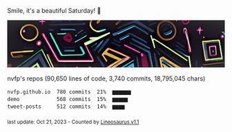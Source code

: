 Smile, it's a beautiful Saturday! 🌺

![banner](https://github.com/nvfp/nvfp/raw/main/assets/banner.jpg)

nvfp's repos (90,650 lines of code, 3,740 commits, 18,795,045 chars)

```txt
nvfp.github.io  780 commits  21%  ▆▆▆▆▆▆
demo            568 commits  15%  ▆▆▆▆▆
tweet-posts     512 commits  14%  ▆▆▆▆
```

<sub>last update: Oct 21, 2023 - Counted by [Lineosaurus v1.1](https://github.com/Lineosaurus/Lineosaurus)</sub>